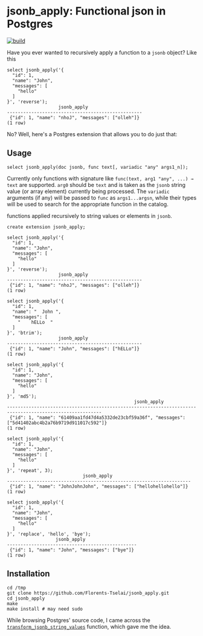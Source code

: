 # jsonb_apply: Functional json in Postgres
[![build](https://github.com/Florents-Tselai/jsonb_apply/actions/workflows/build.yml/badge.svg)](https://github.com/Florents-Tselai/jsonb_apply/actions/workflows/build.yml)

Have you ever wanted to recursively apply a function to a `jsonb` object?
Like this 
```tsql
select jsonb_apply('{
  "id": 1,
  "name": "John",
  "messages": [
    "hello"
  ]
}', 'reverse');
                   jsonb_apply                    
--------------------------------------------------
 {"id": 1, "name": "nhoJ", "messages": ["olleh"]}
(1 row)
```

No? Well, here's a Postgres extension that allows you to do just that:

## Usage

```tsql
select jsonb_apply(doc jsonb, func text[, variadic "any" args1_n]);
```
Currently only functions with signature like `func(text, arg1 "any", ...) → text` are supported.
`arg0` should be `text` and is taken as the `jsonb` string value (or array element) currently being processed.
The `variadic` arguments (if any) will be passed to `func` as `args1...argsn`, while their types will be used to search for the appropriate function in the catalog.

functions applied recursively to string values or elements in `jsonb`.
```tsql
create extension jsonb_apply;
```

```tsql
select jsonb_apply('{
  "id": 1,
  "name": "John",
  "messages": [
    "hello"
  ]
}', 'reverse');
                   jsonb_apply                    
--------------------------------------------------
 {"id": 1, "name": "nhoJ", "messages": ["olleh"]}
(1 row)
```
```tsql
select jsonb_apply('{
  "id": 1,
  "name": "  John ",
  "messages": [
    "    hELLo  "
  ]
}', 'btrim');
                   jsonb_apply                    
--------------------------------------------------
 {"id": 1, "name": "John", "messages": ["hELLo"]}
(1 row)
```

```tsql
select jsonb_apply('{
  "id": 1,
  "name": "John",
  "messages": [
    "hello"
  ]
}', 'md5');
                                               jsonb_apply                                               
---------------------------------------------------------------------------------------------------------
 {"id": 1, "name": "61409aa1fd47d4a5332de23cbf59a36f", "messages": ["5d41402abc4b2a76b9719d911017c592"]}
(1 row)
```

```tsql
select jsonb_apply('{
  "id": 1,
  "name": "John",
  "messages": [
    "hello"
  ]
}', 'repeat', 3);
                            jsonb_apply                             
--------------------------------------------------------------------
 {"id": 1, "name": "JohnJohnJohn", "messages": ["hellohellohello"]}
(1 row)
```

```tsql
select jsonb_apply('{
  "id": 1,
  "name": "John",
  "messages": [
    "hello"
  ]
}', 'replace', 'hello', 'bye');
                  jsonb_apply                   
------------------------------------------------
 {"id": 1, "name": "John", "messages": ["bye"]}
(1 row)
```

## Installation

```
cd /tmp
git clone https://github.com/Florents-Tselai/jsonb_apply.git
cd jsonb_apply
make
make install # may need sudo
```

While browsing Postgres' source code, I came across the [`transform_jsonb_string_values`](https://github.com/postgres/postgres/blob/82b07eba9e8b863cc05adb7e53a86ff02b51d888/src/include/utils/jsonfuncs.h#L62) function,
which gave me the idea.
